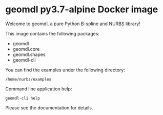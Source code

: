 # geomdl py3.7-alpine Docker image

Welcome to geomdl, a pure Python B-spline and NURBS library!

This image contains the following packages:

* geomdl
* geomdl.core
* geomdl.shapes
* geomdl-cli

You can find the examples under the following directory:

    /home/nurbs/examples

Command line application help:

    geomdl-cli help

Please see the documentation for details.
